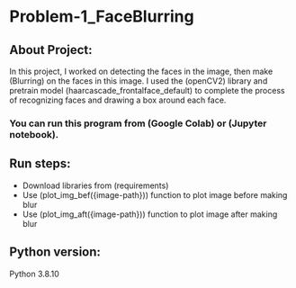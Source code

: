 <h1> Problem-1_FaceBlurring </h1> 

<h2> About Project: </h2>
<p>
In this project, I worked on detecting the faces in the image, then make (Blurring) on the faces in this image.
I used the (openCV2) library and pretrain model (haarcascade_frontalface_default) to complete the process of
recognizing faces and drawing a box around each face.
</p>

<h3>
You can run this program from (Google Colab) or (Jupyter notebook).
</h3>

<h2> Run steps: </h2>
<p>
  
  * Download libraries from (requirements)
  * Use (plot_img_bef({image-path})) function to plot image before making blur
  * Use (plot_img_aft({image-path})) function to plot image after making blur
  
</p>

<h2> Python version: </h2>
<p>
Python 3.8.10
</p>



